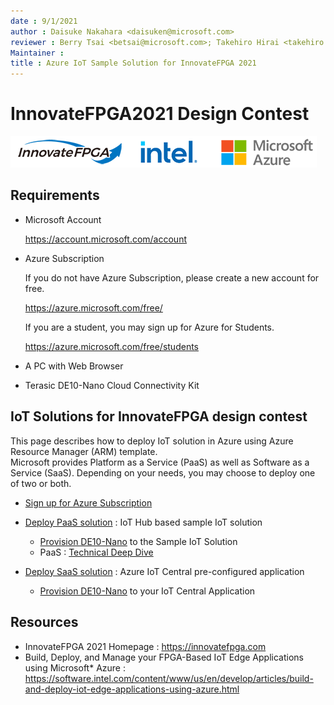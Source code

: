 ```yaml
---
date : 9/1/2021
author : Daisuke Nakahara <daisuken@microsoft.com>
reviewer : Berry Tsai <betsai@microsoft.com>; Takehiro Hirai <takehiro.hirai@microsoft.com>
Maintainer : 
title : Azure IoT Sample Solution for InnovateFPGA 2021
---
```


# InnovateFPGA2021 Design Contest

![InnovateFPGA Logo](images/Navbar-Logo.png)

## Requirements

- Microsoft Account  

  <https://account.microsoft.com/account>

- Azure Subscription  

    If you do not have Azure Subscription, please create a new account for free.  

    <https://azure.microsoft.com/free/>  

    If you are a student, you may sign up for Azure for Students.

    <https://azure.microsoft.com/free/students>  

- A PC with Web Browser
- Terasic DE10-Nano Cloud Connectivity Kit

## IoT Solutions for InnovateFPGA design contest

This page describes how to deploy IoT solution in Azure using Azure Resource Manager (ARM) template.  
Microsoft provides Platform as a Service (PaaS) as well as Software as a Service (SaaS).  Depending on your needs, you may choose to deploy one of two or both.  

- [Sign up for Azure Subscription](AzureSignup.md)  
- [Deploy PaaS solution](PaaS-Deploy.md) : IoT Hub based sample IoT solution  
  - [Provision DE10-Nano](PaaS-Provision.md) to the Sample IoT Solution
  - PaaS : [Technical Deep Dive](PaaS-DeepDive.md)

- [Deploy SaaS solution](SaaS-Deploy.md) : Azure IoT Central pre-configured application
  - [Provision DE10-Nano](SaaS-Provision.md) to your IoT Central Application

## Resources

- InnovateFPGA 2021 Homepage : <https://innovatefpga.com>
- Build, Deploy, and Manage your FPGA-Based IoT Edge Applications using Microsoft* Azure : <https://software.intel.com/content/www/us/en/develop/articles/build-and-deploy-iot-edge-applications-using-azure.html>
